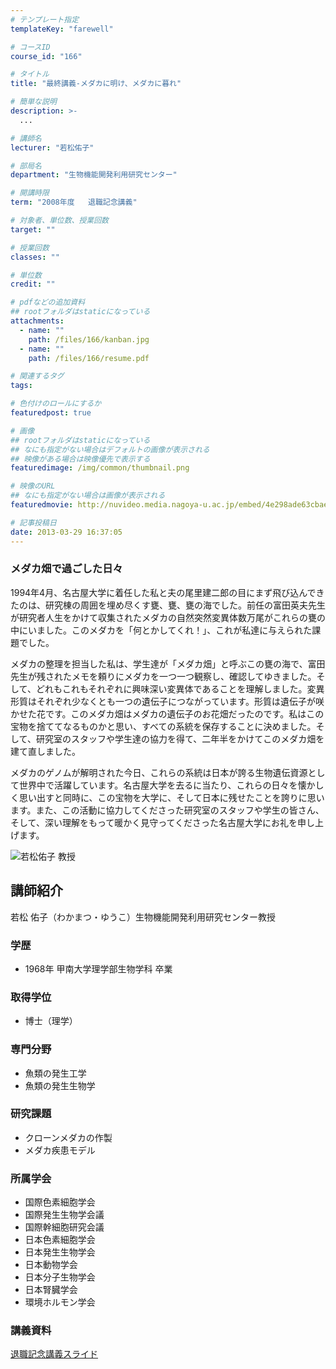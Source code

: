 ```yaml
---
# テンプレート指定
templateKey: "farewell"

# コースID
course_id: "166"

# タイトル
title: "最終講義-メダカに明け、メダカに暮れ"

# 簡単な説明
description: >-
  ...

# 講師名
lecturer: "若松佑子"

# 部局名
department: "生物機能開発利用研究センター"

# 開講時限
term: "2008年度	退職記念講義"

# 対象者、単位数、授業回数
target: ""

# 授業回数
classes: ""

# 単位数
credit: ""

# pdfなどの追加資料
## rootフォルダはstaticになっている
attachments: 
  - name: "" 
    path: /files/166/kanban.jpg
  - name: "" 
    path: /files/166/resume.pdf

# 関連するタグ
tags:

# 色付けのロールにするか
featuredpost: true

# 画像
## rootフォルダはstaticになっている
## なにも指定がない場合はデフォルトの画像が表示される
## 映像がある場合は映像優先で表示する
featuredimage: /img/common/thumbnail.png

# 映像のURL
## なにも指定がない場合は画像が表示される
featuredmovie: http://nuvideo.media.nagoya-u.ac.jp/embed/4e298ade63cbae8729a497eed78653ddd89ea3d7

# 記事投稿日
date: 2013-03-29 16:37:05
---
```


<!--
<p>
![メダカに明け、メダカに暮れ](/files/166/kanban.jpg) </p>
<h3>
メダカに明け、メダカに暮れ
</h3>
<p>
若松佑子 生物機能開発利用研究センター教授 退職記念講義
</p>
<h3>後輩へのメッセージ</h3>
<div>
{flvplay path="rtmp://ms011.media.nagoya-u.ac.jp/video/S0000665/FLASH-FLV/farewell_wakamatsu.flv"}
</div>
-->

### メダカ畑で過ごした日々

1994年4月、名古屋大学に着任した私と夫の尾里建二郎の目にまず飛び込んできたのは、研究棟の周囲を埋め尽くす甕、甕、甕の海でした。前任の富田英夫先生が研究者人生をかけて収集されたメダカの自然突然変異体数万尾がこれらの甕の中にいました。このメダカを「何とかしてくれ！」、これが私達に与えられた課題でした。

メダカの整理を担当した私は、学生達が「メダカ畑」と呼ぶこの甕の海で、富田先生が残されたメモを頼りにメダカを一つ一つ観察し、確認してゆきました。そして、どれもこれもそれぞれに興味深い変異体であることを理解しました。変異形質はそれぞれ少なくとも一つの遺伝子につながっています。形質は遺伝子が咲かせた花です。このメダカ畑はメダカの遺伝子のお花畑だったのです。私はこの宝物を捨ててなるものかと思い、すべての系統を保存することに決めました。そして、研究室のスタッフや学生達の協力を得て、二年半をかけてこのメダカ畑を建て直しました。

メダカのゲノムが解明された今日、これらの系統は日本が誇る生物遺伝資源として世界中で活躍しています。名古屋大学を去るに当たり、これらの日々を懐かしく思い出すと同時に、この宝物を大学に、そして日本に残せたことを誇りに思います。また、この活動に協力してくださった研究室のスタッフや学生の皆さん、そして、深い理解をもって暖かく見守ってくださった名古屋大学にお礼を申し上げます。

![若松佑子 教授](/files/166/face.jpg) 
## 講師紹介

若松 佑子（わかまつ・ゆうこ）生物機能開発利用研究センター教授

### 学歴

* 1968年 甲南大学理学部生物学科 卒業

### 取得学位

* 博士（理学）

### 専門分野

* 魚類の発生工学
* 魚類の発生生物学

### 研究課題

* クローンメダカの作製
* メダカ疾患モデル

### 所属学会

* 国際色素細胞学会
* 国際発生生物学会議
* 国際幹細胞研究会議
* 日本色素細胞学会
* 日本発生生物学会
* 日本動物学会
* 日本分子生物学会
* 日本腎臓学会
* 環境ホルモン学会

### 講義資料

[退職記念講義スライド](/files/166/resume.pdf) 
